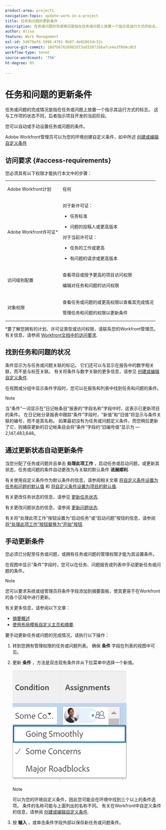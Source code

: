 ```yaml
---
product-area: projects
navigation-topic: update-work-in-a-project
title: 任务和问题的更新条件
description: 任务或问题的完成情况是指在任务或问题上放置一个指示其运行方式的标志。 这与工作项的状态不同，后者指示项目开发的当前阶段。
author: Alina
feature: Work Management
exl-id: 5d970af6-5996-4781-9b97-de02063dc32c
source-git-commit: 18dfb67626982d73ad33871b8afce4a3f0d4cdb3
workflow-type: tm+mt
source-wordcount: '756'
ht-degree: 0%

---
```


# 任务和问题的更新条件

任务或问题的完成情况是指在任务或问题上放置一个指示其运行方式的标志。 这与工作项的状态不同，后者指示项目开发的当前阶段。

您可以自动或手动设置任务或问题的条件。

Adobe Workfront管理员可以为您的环境创建自定义条件，如中所述 [创建或编辑自定义条件](../../../administration-and-setup/customize-workfront/create-manage-custom-conditions/create-edit-custom-conditions.md)

<!--You can manually update the Condition of a task or issue if you are assigned to it or if you have permissions to it, as described in the [Access requirements](#access-requirements) section of this article.-->

## 访问要求 {#access-requirements}

您必须具有以下权限才能执行本文中的步骤：

<table style="table-layout:auto"> 
 <col> 
 <col> 
 <tbody> 
  <tr> 
   <td role="rowheader">Adobe Workfront计划</td> 
   <td> <p>任何</p> </td> 
  </tr> 
  <tr> 
   <td role="rowheader">Adobe Workfront许可证*</td> 
   <td>

对于新许可证：
<ul><li><p>任务标准</p></li>
   <li><p>问题的投稿人或更高版本</p></li></ul>


对于当前许可证：
<ul><li><p>任务的工作或更高</p></li>
   <li><p>有问题的请求或更高版本</p></li></ul>
    </td> 
  </tr> 
  <tr> 
   <td role="rowheader">访问级别配置</td> 
   <td> <p>查看项目或授予更高的项目访问权限</p> <p>编辑对任务和问题的访问权限 </p></td> 
  </tr> 
  <tr> 
   <td role="rowheader">对象权限</td> 
   <td> <p>查看任务或问题的或更高权限以查看其完成情况</p>
   <p>管理任务和问题的权限以更新条件</p>
  </td> 
  </tr> 
 </tbody> 
</table>

*要了解您拥有的计划、许可证类型或访问权限，请联系您的Workfront管理员。 有关信息，请参阅 [Workfront文档中的访问要求](/help/quicksilver/administration-and-setup/add-users/access-levels-and-object-permissions/access-level-requirements-in-documentation.md).

## 找到任务和问题的状况

条件显示为与任务或问题关联的标记。 它们还可以与显示在报告中的数字相关联，而不是与标签关联。 有关将条件与数字关联的更多信息，请参见 [创建或编辑自定义条件](../../../administration-and-setup/customize-workfront/create-manage-custom-conditions/create-edit-custom-conditions.md).

在视图或分组中显示条件字段时，您可以在报告和列表中找到任务和问题的条件。

>[!NOTE]
>
>当“条件”一词显示在“日记帐条目”报表的“字段名称”字段中时，这表示已更新项目的条件。 在日记帐分录报表中跟踪“条件”字段时，“新值”和“旧值”将显示与条件关联的编号，而不是其名称。 如果最初没有为任务或问题定义条件，而您稍后更新了它，则捕获更新的日记帐条目会将“条件”字段的“旧编号值”显示为 — 2,147,483,648。

## 通过更新状态自动更新条件

当您分配了任务或问题并且单击 **处理此项工作** ，启动任务或启动问题，或更新其状态，任务或问题的条件自动更改为与关联的默认条件 **进展顺利**.

有关使用自定义条件作为默认条件的信息，请参阅相关文章  [将自定义条件设置为任务和问题的默认值](../../../administration-and-setup/customize-workfront/create-manage-custom-conditions/set-custom-condition-default-tasks-issues.md) 和 [将自定义条件设置为项目的默认值](../../../administration-and-setup/customize-workfront/create-manage-custom-conditions/set-custom-condition-default-projects.md).

有关更改任务状态的信息，请参见 [更新任务状态](../../../manage-work/projects/updating-work-in-a-project/update-task-status.md).

有关更改问题状态的信息，请参阅 [更新问题状态](../../../manage-work/projects/updating-work-in-a-project/update-issue-status.md).

有关将“处理此项工作”按钮设置为“启动任务”或“启动问题”按钮的信息，请参阅 [将“处理此项工作”按钮替换为“开始”按钮](../../../people-teams-and-groups/create-and-manage-teams/work-on-it-button-to-start-button.md).

## 手动更新条件

您必须已分配至任务或问题，或拥有任务或问题的管理权限才能为其设置条件。

在视图中显示“条件”字段时，您可以在任务、问题报告或列表中手动更新任务或问题的条件。

>[!NOTE]
>
>您可以要求系统或组管理员将条件字段添加到摘要面板，使其更易于在Workfront的各个区域中进行更新。
>
>有关更多信息，请参阅以下文章：
>
>* [摘要概述](/help/quicksilver/workfront-basics/the-new-workfront-experience/summary-overview.md)
>* [使用布局模板自定义主页和摘要](/help/quicksilver/administration-and-setup/customize-workfront/use-layout-templates/customize-home-summary-layout-template.md).


<!--old Condition update - in the commenting stream: 
Updating the Condition of a task or issue differs depending on whether you are assigned to it or not:

* If you are using the legacy commenting experience, you can update the Condition in the Updates tab or in a list of tasks or issues if you are assigned to them. This is not supported in the new commenting experience. For information, see [New commenting experience](/help/quicksilver/product-announcements/betas/new-commenting-experience-beta/unified-commenting-experience.md). 
* You can update the Condition in a list of tasks or issues if you are not assigned to them, only if you have Manage permissions to them. In this case, you cannot update the Condition in the Update tab of the task or issue. -->

要手动更新任务或问题的完成情况，请执行以下操作：

1. 转到您拥有管理权限的任务或问题列表。 确保 **条件** 字段在列表的视图中可见。

1. 更新 **条件** ，方法是双击现有条件并从下拉菜单中选择一个新值。

   ![](assets/condition-drop-down-values-in-task-list.png)

   >[!NOTE]
   >
   >可以为您的环境自定义条件，因此您可能会在环境中找到三个以上的条件选项。 条件的名称可能与上面列出的名称不同。 有关在Workfront中自定义条件的信息，请参阅 [创建或编辑自定义条件](../../../administration-and-setup/customize-workfront/create-manage-custom-conditions/create-edit-custom-conditions.md).


1. 按 **输入** ，或单击条件字段外部以保存新任务或问题条件。

   <!--   
     <li data-mc-conditions="QuicksilverOrClassic.Draft mode"><p>(NOTE: drafted because I can't do this anymore)</p><p>If you have Manage permissions to the task or issue but are not assigned to it, perhaps as a project manager, add the <strong>Condition</strong> column to any view you use in a task or issue list, then set the <strong>Condition</strong> in inline edit and press Enter.</p><p><img src="assets/change-condition-in-list-view-350x142.png" style="width: 350;height: 142;"></p><p>For information about adding a column to a view, see <a href="../../../reports-and-dashboards/reports/reporting-elements/views-overview.md" class="MCXref xref">Views overview in Adobe Workfront</a>.</p></li>   
     -->
